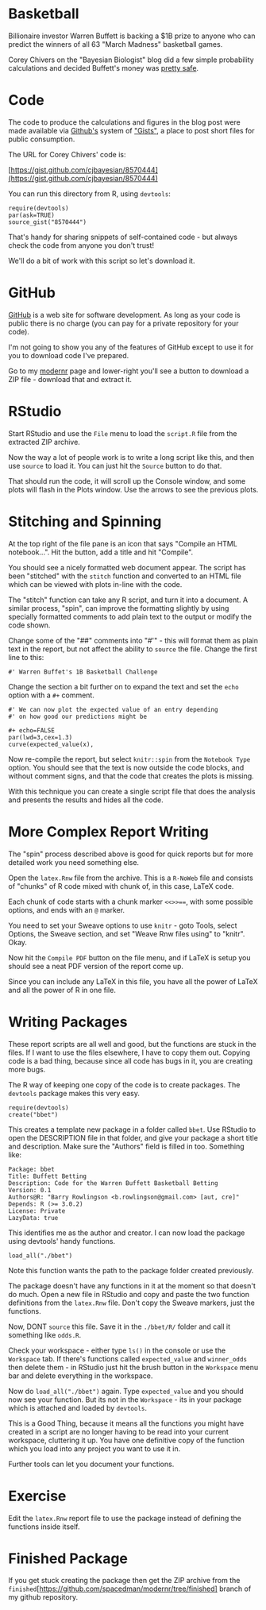 Basketball
==========

Billionaire investor Warren Buffett is backing a $1B prize to 
anyone who can predict the winners of all 63 "March Madness"
basketball games.

Corey Chivers on the "Bayesian Biologist" blog did a few simple probability
calculations and decided Buffett's money was [pretty safe](http://bayesianbiologist.com/2014/01/22/whats-warren-buffetts-1-billion-basketball-bet-worth/).

Code
====

The code to produce the calculations and figures in the blog post
were made available via [Github's](http://www.github.com) system
of ["Gists"](https://gist.github.com/), a place to post short files
for public consumption.

The URL for Corey Chivers' code is:

[https://gist.github.com/cjbayesian/8570444](https://gist.github.com/cjbayesian/8570444)

You can run this directory from R, using `devtools`:

```
require(devtools)
par(ask=TRUE)
source_gist("8570444")
```

That's handy for sharing snippets of self-contained code - but always check the
code from anyone you don't trust!

We'll do a bit of work with this script so let's download it.

GitHub
======

[GitHub](http://www.github.com) is a web site for software development. As long as your 
code is public there is no charge (you can pay for a private repository for your code).

I'm not going to show you any of the features of GitHub except to use it for you to download
code I've prepared.

Go to my [modernr](https://github.com/spacedman/modernr) page and lower-right you'll see a 
button to download a ZIP file - download that and extract it.

RStudio
=======

Start RStudio and use the `File` menu to load the `script.R` file from the extracted ZIP archive.

Now the way a lot of people work is to write a long script like this, and then
use `source` to load it. You can just hit the `Source` button to do that.

That should run the code, it will scroll up the Console window, and some plots will 
flash in the Plots window. Use the arrows to see the previous plots.

Stitching and Spinning
======================

At the top right of the file pane is an icon that says "Compile an
HTML notebook...".  Hit the button, add a title  and hit "Compile".

You should see a nicely formatted web document appear. The 
script has been "stitched" with the `stitch` function and converted to 
an HTML file which can be viewed with plots in-line with the code.

The "stitch" function can take any R script, and turn it into a
document. A similar process, "spin", can improve the formatting
slightly by using specially formatted comments to add plain text to
the output or modify the code shown.

Change some of the "##" comments into "#'" - this will format them as plain
text in the report, but not affect the ability to `source` the file.  Change the 
first line to this:

```
#' Warren Buffet's 1B Basketball Challenge 
```

Change the section a bit further on to expand the text and set the `echo` option with 
a `#+` comment.

```
#' We can now plot the expected value of an entry depending
#' on how good our predictions might be

#+ echo=FALSE
par(lwd=3,cex=1.3)
curve(expected_value(x),
```

Now re-compile the report, but select `knitr::spin` from the `Notebook Type` option. You should see that the text is now outside the code blocks, and without comment signs, and that the code that creates
the plots is missing.

With this technique you can create a single script file that does the analysis and presents
the results and hides all the code.

More Complex Report Writing
===========================

The "spin" process described above is good for quick reports but for more detailed work you need
something else.

Open the `latex.Rnw` file from the archive. This is a `R-NoWeb` file and consists of
"chunks" of R code mixed with chunk of, in this case, LaTeX code.

Each chunk of code starts with a chunk marker `<<>>==`, with some
possible options, and ends with an `@` marker.

You need to set your Sweave options to use `knitr` - goto Tools, select Options, 
the Sweave section, and set "Weave Rnw files using" to  "knitr". Okay.

Now hit the `Compile PDF` button on the file menu, and if LaTeX is setup you should
see a neat PDF version of the report come up.

Since you can include any LaTeX in this file, you have all the power of LaTeX and
all the power of R in one file.

Writing Packages
================

These report scripts are all well and good, but the functions are stuck in the files. If
I want to use the files elsewhere, I have to copy them out. Copying code is a bad thing, because
since all code has bugs in it, you are creating more bugs.

The R way of keeping one copy of the code is to create packages. The `devtools` package
makes this very easy.

```
require(devtools)
create("bbet")
```

This creates a template new package in a folder called `bbet`. Use RStudio to
open the DESCRIPTION file in that folder, and give your package a short title
and description. Make sure the "Authors" field is filled in too. Something like:

```
Package: bbet
Title: Buffett Betting
Description: Code for the Warren Buffett Basketball Betting
Version: 0.1
Authors@R: "Barry Rowlingson <b.rowlingson@gmail.com> [aut, cre]"
Depends: R (>= 3.0.2)
License: Private
LazyData: true
```

This identifies me as the author and creator. I can now load the package
using devtools' handy functions.

```
load_all("./bbet")
```

Note this function wants the path to the package folder created previously. 

The package doesn't have any functions in it at the moment so that doesn't do much. Open
a new file in RStudio and copy and paste the two function definitions from the `latex.Rnw` file.
Don't copy the Sweave markers, just the functions. 

Now, DONT `source` this file. Save it in the `./bbet/R/` folder and call it something like `odds.R`.

Check your workspace - either type `ls()` in the console or use the
`Workspace` tab. If there's functions called `expected_value` and
`winner_odds` then delete them - in RStudio just hit the brush button
in the `Workspace` menu bar and delete everything in the workspace.

Now do `load_all("./bbet")` again. Type `expected_value` and you should now see your function. But
its not in the `Workspace` - its in your package which is attached and loaded by `devtools`.

This is a Good Thing, because it means all the functions you might have created in a script
are no longer having to be read into your current workspace, cluttering it up. You have 
one definitive copy of the function which you load into any project you want to use it in.

Further tools can let you document your functions.

Exercise
========

Edit the `latex.Rnw` report file to use the package instead of defining the functions inside itself.

Finished Package
================

If you get stuck creating the package then get the ZIP archive from the
`finished`[https://github.com/spacedman/modernr/tree/finished] branch of my github repository.

